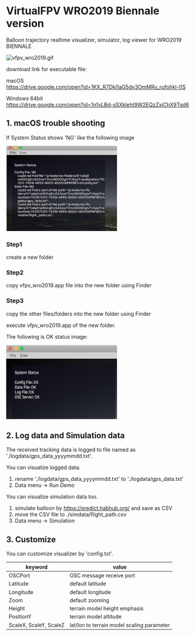 # VirtualFPV WRO2019 Biennale version

Balloon trajectory realtime visualizer, simulator, log viewer for WRO2019 BIENNALE

![vfpv_wro2019.gif](vfpv_wro2019.gif)


download link for executable file:

macOS  
https://drive.google.com/open?id=1KX_R7Dkl1aG5dv3OmMRv_rufohkl-I1S

Windows 64bit  
https://drive.google.com/open?id=1n1vLBd-sSXkleht9W2EQzZxiChX9Tgd6


## 1. macOS trouble shooting

If System Status shows 'NG' like the following image

<img src="vfpv_wro2019_NG.png" alt="vfpv_wro2019_NG.png" width="300" height="230">

### Step1

create a new folder

### Step2

copy vfpv_wro2019.app file into the new folder using Finder

### Step3

copy the other files/folders into the new folder using Finder

execute vfpv_wro2019.app of the new folder.


The following is OK status image:

<img src="vfpv_wro2019_OK.png" alt="vfpv_wro2019_OK.png" width="300" height="200">


## 2. Log data and Simulation data

The received tracking data is logged to file named as './logdata/gps_data_yyyymmdd.txt'.

You can visualize logged data.
1. rename './logdata/gps_data_yyyymmdd.txt' to './logdata/gps_data.txt'
2. Data menu -> Run Demo  

You can visualize simulation data too.
1. simulate balloon by https://predict.habhub.org/ and save as CSV
2. move the CSV file to ./simdata/flight_path.csv
3. Data menu -> Simulation


## 3. Customize

You can customize visualizer by 'config.txt'.

|keyword|value|
----|---- 
|OSCPort|OSC message receive port|
|Latitude|default latitude|
|Longitude|default longitude|
|Zoom|default zooming|
|Height|terrain model height emphasis|
|PositionY|terrain model altitude|
|ScaleX, ScaleY, ScaleZ|lat/lon to terrain model scaling parameter|

